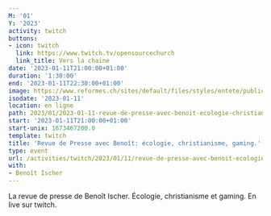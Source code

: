 ```yaml
---
M: '01'
Y: '2023'
activity: twitch
buttons:
- icon: twitch
  link: https://www.twitch.tv/opensourcechurch
  link_title: Vers la chaine
date: '2023-01-11T21:00:00+01:00'
duration: '1:30:00'
end: '2023-01-11T22:30:00+01:00'
image: https://www.reformes.ch/sites/default/files/styles/entete/public/data/images/comm/257/Beno%C3%AEt%20Ischer.jpg
isodate: '2023-01-11'
location: en ligne
path: 2023/01/2023-01-11-revue-de-presse-avec-benoit-ecologie-christianisme-gaming.md
start: '2023-01-11T21:00:00+01:00'
start-unix: 1673467200.0
template: twitch
title: 'Revue de Presse avec Benoît: écologie, christianisme, gaming.'
type: event
url: /activities/twitch/2023/01/11/revue-de-presse-avec-benoit-ecologie-christianisme-gaming
with:
- Benoît Ischer
---
```

La revue de presse de Benoît Ischer. Écologie, christianisme et gaming. En live sur twitch.